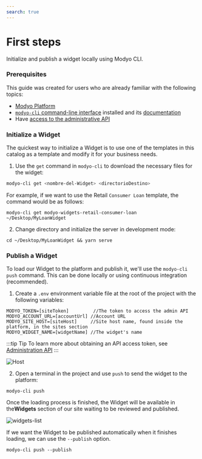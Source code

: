 ```yaml
---
search: true
---
```


# First steps

Initialize and publish a widget locally using Modyo CLI.

### Prerequisites

This guide was created for users who are already familiar with the following topics:
- [Modyo Platform](/en/platform/)
- [`modyo-cli` command-line interface](/en/platform/channels/widgets.md#modyo-cli) installed and its [documentation](/en/platform/channels/widgets.html#modyo-cli)
- Have [access to the administrative API](en/platform/core/api.html#bearer-token)

### Initialize a Widget

The quickest way to initialize a Widget is to use one of the templates in this catalog as a template and modify it for your business needs.

1. Use the `get` command in `modyo-cli` to download the necessary files for the widget:

```bash
modyo-cli get <nombre-del-Widget> <directorioDestino>
```

For example, if we want to use the Retail `Consumer Loan` template, the command would be as follows:

```shell
modyo-cli get modyo-widgets-retail-consumer-loan ~/Desktop/MyLoanWidget
```

2. Change directory and initialize the server in development mode:

```shell
cd ~/Desktop/MyLoanWidget && yarn serve
```

### Publish a Widget

To load our Widget to the platform and publish it, we'll use the `modyo-cli` `push` command. This can be done locally or using continuous integration (recommended).

1. Create a `.env` environment variable file at the root of the project with the following variables:

```shell
MODYO_TOKEN=[siteToken]         //The token to access the admin API
MODYO_ACCOUNT_URL=[accountUrl] //Account URL
MODYO_SITE_HOST=[siteHost]     //Site host name, found inside the platform, in the sites section
MODYO_WIDGET_NAME=[widgetName] //The widget's name
```

:::tip Tip
To learn more about obtaining an API access token, see [Administration API](en/platform/core/api.html)
:::

![Host](/assets/img/widgets/host.png)

2. Open a terminal in the project and use `push` to send the widget to the platform:

```shell
modyo-cli push
```

Once the loading process is finished, the Widget will be available in the**Widgets** section of our site waiting to be reviewed and published.

![widgets-list](/assets/img/widgets/widgets_list.png)

If we want the Widget to be published automatically when it finishes loading, we can use the `--publish` option.

```shell
modyo-cli push --publish
```


